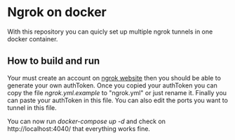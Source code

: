 # Ngrok on docker

With this repository you can quicly set up multiple ngrok tunnels in one docker container.

## How to build and run

Your must create an account on [ngrok website](https://ngrok.com) then you should be able to generate your own authToken.
Once you copied your authToken you can copy the file *ngrok.yml.example* to "ngrok.yml" or just rename it. Finally you can paste your authToken in this file. You can also edit the ports you want to tunnel in this file.

You can now run *docker-compose up -d* and check on http://localhost:4040/ that everything works fine.

